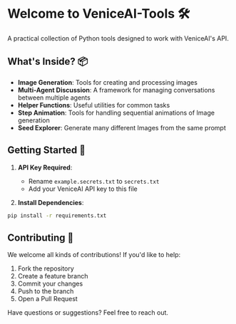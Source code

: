 # Welcome to VeniceAI-Tools 🛠️

A practical collection of Python tools designed to work with VeniceAI's API.

## What's Inside? 📦

- **Image Generation**: Tools for creating and processing images
- **Multi-Agent Discussion**: A framework for managing conversations between multiple agents
- **Helper Functions**: Useful utilities for common tasks
- **Step Animation**: Tools for handling sequential animations of Image generation
- **Seed Explorer**: Generate many different Images from the same prompt

## Getting Started 🚀

1. **API Key Required**: 
   - Rename `example.secrets.txt` to `secrets.txt`
   - Add your VeniceAI API key to this file

2. **Install Dependencies**:
```bash
pip install -r requirements.txt
```

## Contributing 🤝

We welcome all kinds of contributions! If you'd like to help:

1. Fork the repository
2. Create a feature branch
3. Commit your changes
4. Push to the branch
5. Open a Pull Request

Have questions or suggestions? Feel free to reach out.
